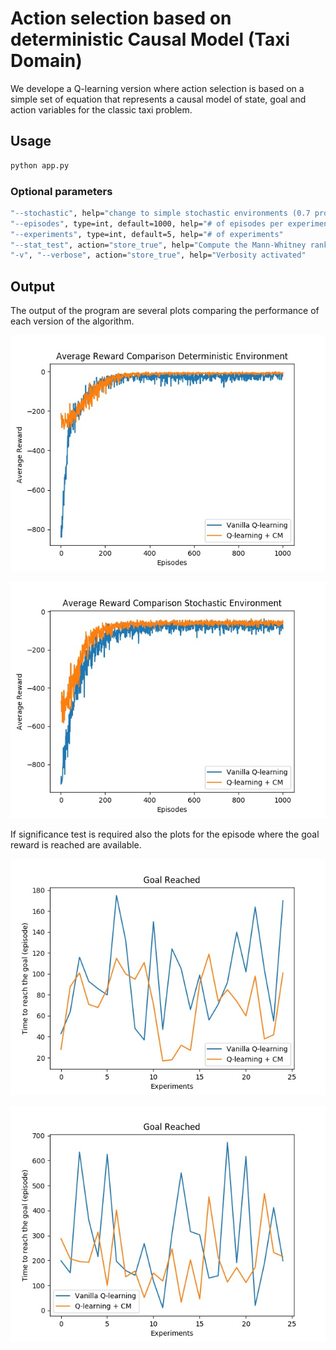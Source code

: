 # Action selection based on deterministic Causal Model (Taxi Domain)

We develope a Q-learning version where action selection is based on
a simple set of equation that represents a causal model of state, goal and action variables for the classic taxi problem.

## Usage

```python
python app.py
```

### Optional parameters

```bash
"--stochastic", help="change to simple stochastic environments (0.7 prob of do the choosen action)", action="store_true"
"--episodes", type=int, default=1000, help="# of episodes per experiment"
"--experiments", type=int, default=5, help="# of experiments"
"--stat_test", action="store_true", help="Compute the Mann-Whitney rank test to check if some algorithm reach the goal faster. Need > 20 experiments"
"-v", "--verbose", action="store_true", help="Verbosity activated"
```
## Output

The output of the program are several plots comparing the performance of each version of the algorithm.

![Comparison Deterministic Environment](https://raw.githubusercontent.com/ivanfeliciano/causal_rl/master/proyecto_ml2/comparisonDeterministic.jpg)

![Comparison Stochastic Environment](https://raw.githubusercontent.com/ivanfeliciano/causal_rl/master/proyecto_ml2/comparisonStochastic.jpg)


If significance test is required also the plots for the episode where the goal reward is reached are available.

![Goal Reward Deterministic](https://raw.githubusercontent.com/ivanfeliciano/causal_rl/master/proyecto_ml2/goal_reward_comparisonDeterministic.jpg)

![Goal Reward Stochastic](https://raw.githubusercontent.com/ivanfeliciano/causal_rl/master/proyecto_ml2/goal_reward_comparisonStochastic.jpg)


